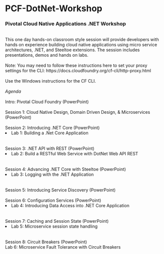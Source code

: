 # PCF-DotNet-Workshop

<h3>Pivotal Cloud Native Applications .NET Workshop</h3>
<br/>
This one day hands-on classroom style session will provide developers with hands on experience building cloud native applications using micro service architectures, .NET, and Steeltoe extensions. The session includes presentations, demos and hands on labs.
<br/><br/>
Note: You may need to follow these instructions here to set your proxy settings for the CLI: https://docs.cloudfoundry.org/cf-cli/http-proxy.html<br/><br/>
Use the Windows instructions for the CF CLI. 
<br/><br/>
<em>Agenda</em><br/><br/>
Intro: Pivotal Cloud Foundry (PowerPoint)<br/><br/>
Session 1: Cloud Native Design, Domain Driven Design, & Microservices (PowerPoint)<br/><br/>
Session 2: Introducing .NET Core (PowerPoint)<br/>
<li>Lab 1: Building a .Net Core Application</li>
<br/><br/>
Session 3: .NET API with REST (PowerPoint)
<br/>
<li>Lab 2: Build a RESTful Web Service with DotNet Web API REST</li>
<br/><br/>
Session 4: Advancing .NET Core with Steeltoe (PowerPoint)
<br/>
<li>Lab 3: Logging with the .NET Application</li>
<br/><br/>
Session 5: Introducing Service Discovery (PowerPoint)
<br/><br/>
Session 6: Configuration Services (PowerPoint)
<br/>
<li>Lab 4: Introducing Data Access into .NET Core Application</li>
<br/><br/>
Session 7: Caching and Session State (PowerPoint)
<br/>
<li>Lab 5: Microservice session state handling</li>
<br/><br/>
Session 8: Circuit Breakers (PowerPoint)
<br/>
Lab 6: Microservice Fault Tolerance with Circuit Breakers
